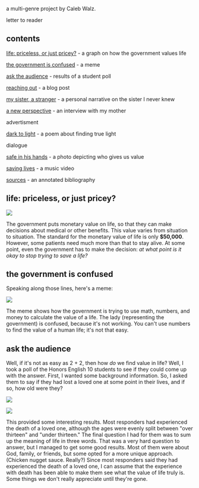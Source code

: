 a multi-genre project by Caleb Walz.



letter to reader



## contents

[life: priceless, or just pricey?](#life-priceless-or-just-pricey) - a graph on how the government values life

[the government is confused](#the-government-is-confused) - a meme

[ask the audience](#ask-the-audience) - results of a student poll

[reaching out](#reaching-out) - a blog post

[my sister, a stranger](#my-sister-a-stranger) - a personal narrative on the sister I never knew

[a new perspective](#a-new-perspective) - an interview with my mother

advertisment

[dark to light](#dark-to-light) - a poem about finding true light

dialogue

[safe in his hands](#safe-in-his-hands) - a photo depicting who gives us value

[saving lives](#saving-lives) - a music video

[sources](#sources) - an annotated bibliography



## life: priceless, or just pricey?

![](https://calebwalz.github.io/static/images/graph1.png)

The government puts monetary value on life, so that they can make decisions about medical or other benefits. This value varies from situation to situation. The standard for the monetary value of life is only **$50,000**. However, some patients need much more than that to stay alive. At some point, even the government has to make the decision: _at what point is it okay to stop trying to save a life?_



## the government is confused

Speaking along those lines, here's a meme:

![](https://calebwalz.github.io/static/images/meme.png)

The meme shows how the government is trying to use math, numbers, and money to calculate the value of a life. The lady (representing the government) is confused, because it's not working. You can't use numbers to find the value of a human life; it's not that easy.



## ask the audience

Well, if it's not as easy as 2 + 2, then how _do_ we find value in life? Well, I took a poll of the Honors English 10 students to see if they could come up with the answer. First, I wanted some background information. So, I asked them to say if they had lost a loved one at some point in their lives, and if so, how old were they?

![](https://calebwalz.github.io/static/images/graph2.png)

![](https://calebwalz.github.io/static/images/graph3.png)

This provided some interesting results. Most responders had experienced the death of a loved one, although the ages were evenly split between "over thirteen" and "under thirteen." The final question I had for them was to sum up the meaning of life in three words. That was a very hard question to answer, but I managed to get some good results. Most of them were about God, family, or friends, but some opted for a more unique approach. (Chicken nugget sauce. Really?) Since most responders said they had experienced the death of a loved one, I can assume that the experience with death has been able to make them see what the value of life truly is. Some things we don't really appreciate until they're gone.



